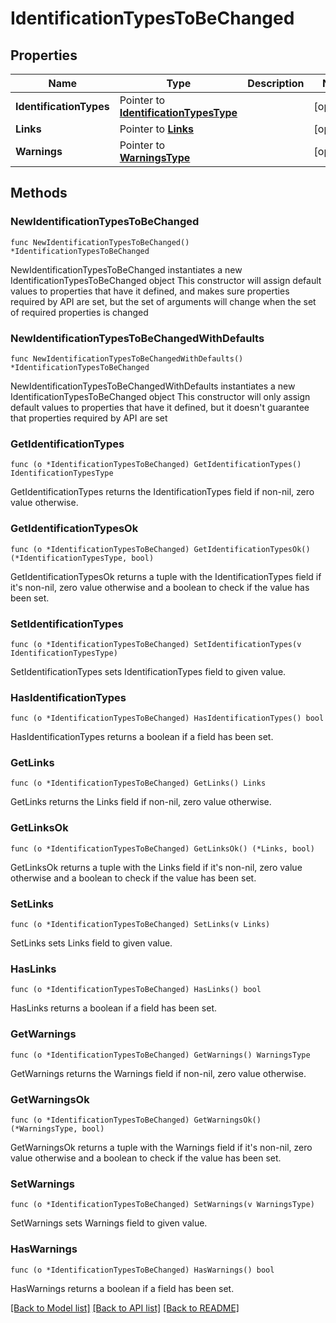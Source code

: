# IdentificationTypesToBeChanged

## Properties

Name | Type | Description | Notes
------------ | ------------- | ------------- | -------------
**IdentificationTypes** | Pointer to [**IdentificationTypesType**](IdentificationTypesType.md) |  | [optional] 
**Links** | Pointer to [**Links**](Links.md) |  | [optional] 
**Warnings** | Pointer to [**WarningsType**](WarningsType.md) |  | [optional] 

## Methods

### NewIdentificationTypesToBeChanged

`func NewIdentificationTypesToBeChanged() *IdentificationTypesToBeChanged`

NewIdentificationTypesToBeChanged instantiates a new IdentificationTypesToBeChanged object
This constructor will assign default values to properties that have it defined,
and makes sure properties required by API are set, but the set of arguments
will change when the set of required properties is changed

### NewIdentificationTypesToBeChangedWithDefaults

`func NewIdentificationTypesToBeChangedWithDefaults() *IdentificationTypesToBeChanged`

NewIdentificationTypesToBeChangedWithDefaults instantiates a new IdentificationTypesToBeChanged object
This constructor will only assign default values to properties that have it defined,
but it doesn't guarantee that properties required by API are set

### GetIdentificationTypes

`func (o *IdentificationTypesToBeChanged) GetIdentificationTypes() IdentificationTypesType`

GetIdentificationTypes returns the IdentificationTypes field if non-nil, zero value otherwise.

### GetIdentificationTypesOk

`func (o *IdentificationTypesToBeChanged) GetIdentificationTypesOk() (*IdentificationTypesType, bool)`

GetIdentificationTypesOk returns a tuple with the IdentificationTypes field if it's non-nil, zero value otherwise
and a boolean to check if the value has been set.

### SetIdentificationTypes

`func (o *IdentificationTypesToBeChanged) SetIdentificationTypes(v IdentificationTypesType)`

SetIdentificationTypes sets IdentificationTypes field to given value.

### HasIdentificationTypes

`func (o *IdentificationTypesToBeChanged) HasIdentificationTypes() bool`

HasIdentificationTypes returns a boolean if a field has been set.

### GetLinks

`func (o *IdentificationTypesToBeChanged) GetLinks() Links`

GetLinks returns the Links field if non-nil, zero value otherwise.

### GetLinksOk

`func (o *IdentificationTypesToBeChanged) GetLinksOk() (*Links, bool)`

GetLinksOk returns a tuple with the Links field if it's non-nil, zero value otherwise
and a boolean to check if the value has been set.

### SetLinks

`func (o *IdentificationTypesToBeChanged) SetLinks(v Links)`

SetLinks sets Links field to given value.

### HasLinks

`func (o *IdentificationTypesToBeChanged) HasLinks() bool`

HasLinks returns a boolean if a field has been set.

### GetWarnings

`func (o *IdentificationTypesToBeChanged) GetWarnings() WarningsType`

GetWarnings returns the Warnings field if non-nil, zero value otherwise.

### GetWarningsOk

`func (o *IdentificationTypesToBeChanged) GetWarningsOk() (*WarningsType, bool)`

GetWarningsOk returns a tuple with the Warnings field if it's non-nil, zero value otherwise
and a boolean to check if the value has been set.

### SetWarnings

`func (o *IdentificationTypesToBeChanged) SetWarnings(v WarningsType)`

SetWarnings sets Warnings field to given value.

### HasWarnings

`func (o *IdentificationTypesToBeChanged) HasWarnings() bool`

HasWarnings returns a boolean if a field has been set.


[[Back to Model list]](../README.md#documentation-for-models) [[Back to API list]](../README.md#documentation-for-api-endpoints) [[Back to README]](../README.md)


